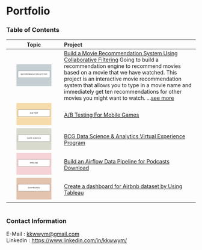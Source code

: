 # Portfolio
### Table of Contents

|Topic|Project|
|:-:|:--|
|<img src="https://github.com/kkwwym/Portfolio/blob/main/image/recommend.png" alt="Cover" width="70%"/>|[Build a Movie Recommendation System Using Collaborative Filtering](https://github.com/kkwwym/Build-a-Movie-Recommendation-System-Using-Collaborative-Filtering)  Going to build a recommendation engine to recommend movies based on a movie that we have watched. This project is an interactive movie recommendation system that allows you to type in a movie name and immediately get ten recommendations for other movies you might want to watch. ...[see more](https://github.com/kkwwym/Build-a-Movie-Recommendation-System-Using-Collaborative-Filtering/blob/main/project.ipynb)|
|<img src="https://github.com/kkwwym/Portfolio/blob/main/image/abtest.png" alt="cover" width="70%"/>|[A/B Testing For Mobile Games](https://github.com/kkwwym/AB-Testing-For-Mobile-Games)|
|<img src="https://github.com/kkwwym/Portfolio/blob/main/image/datascience.png" alt="Cover" width="70%"/>|[BCG Data Science & Analytics Virtual Experience Program](https://github.com/kkwwym/BCG-Data-Science-and-Analytics-Virtual-Experience-Program)|
|<img src="https://github.com/kkwwym/Portfolio/blob/main/image/pipeline.png" alt="Cover" width="70%"/>|[Build an Airflow Data Pipeline for Podcasts Download]()|
|<img src="https://github.com/kkwwym/Portfolio/blob/main/image/dashboard.png" alt="Cover" width="70%"/>|[Create a dashboard for Airbnb dataset by Using Tableau]()|



#
### Contact Information
E-Mail : kkwwym@gmail.com  
Linkedin : https://www.linkedin.com/in/kkwwym/






